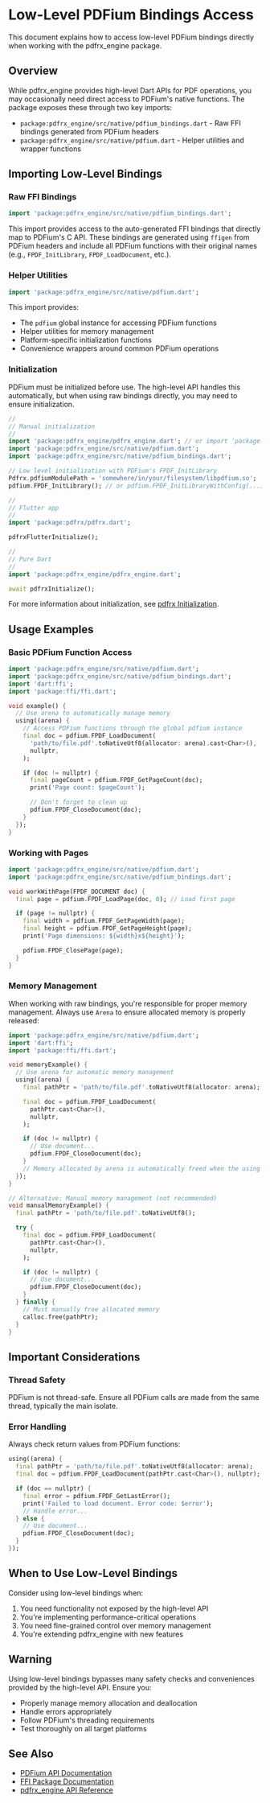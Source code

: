 # Low-Level PDFium Bindings Access

This document explains how to access low-level PDFium bindings directly when working with the pdfrx_engine package.

## Overview

While pdfrx_engine provides high-level Dart APIs for PDF operations, you may occasionally need direct access to PDFium's native functions. The package exposes these through two key imports:

- `package:pdfrx_engine/src/native/pdfium_bindings.dart` - Raw FFI bindings generated from PDFium headers
- `package:pdfrx_engine/src/native/pdfium.dart` - Helper utilities and wrapper functions

## Importing Low-Level Bindings

### Raw FFI Bindings

```dart
import 'package:pdfrx_engine/src/native/pdfium_bindings.dart';
```

This import provides access to the auto-generated FFI bindings that directly map to PDFium's C API. These bindings are generated using `ffigen` from PDFium headers and include all PDFium functions with their original names (e.g., `FPDF_InitLibrary`, `FPDF_LoadDocument`, etc.).

### Helper Utilities

```dart
import 'package:pdfrx_engine/src/native/pdfium.dart';
```

This import provides:

- The `pdfium` global instance for accessing PDFium functions
- Helper utilities for memory management
- Platform-specific initialization functions
- Convenience wrappers around common PDFium operations

### Initialization

PDFium must be initialized before use. The high-level API handles this automatically, but when using raw bindings directly, you may need to ensure initialization.

```dart
//
// Manual initialization
//
import 'package:pdfrx_engine/pdfrx_engine.dart'; // or import 'package:pdfrx/pdfrx.dart';
import 'package:pdfrx_engine/src/native/pdfium.dart';
import 'package:pdfrx_engine/src/native/pdfium_bindings.dart';

// Low level initialization with PDFium's FPDF_InitLibrary
Pdfrx.pdfiumModulePath = 'somewhere/in/your/filesystem/libpdfium.so';
pdfium.FPDF_InitLibrary(); // or pdfium.FPDF_InitLibraryWithConfig(...)

//
// Flutter app
//
import 'package:pdfrx/pdfrx.dart';

pdfrxFlutterInitialize();

//
// Pure Dart
//
import 'package:pdfrx_engine/pdfrx_engine.dart';

await pdfrxInitialize();
```

For more information about initialization, see [pdfrx Initialization](pdfrx-Initialization.md).

## Usage Examples

### Basic PDFium Function Access

```dart
import 'package:pdfrx_engine/src/native/pdfium.dart';
import 'package:pdfrx_engine/src/native/pdfium_bindings.dart';
import 'dart:ffi';
import 'package:ffi/ffi.dart';

void example() {
  // Use arena to automatically manage memory
  using((arena) {
    // Access PDFium functions through the global pdfium instance
    final doc = pdfium.FPDF_LoadDocument(
      'path/to/file.pdf'.toNativeUtf8(allocator: arena).cast<Char>(),
      nullptr,
    );

    if (doc != nullptr) {
      final pageCount = pdfium.FPDF_GetPageCount(doc);
      print('Page count: $pageCount');

      // Don't forget to clean up
      pdfium.FPDF_CloseDocument(doc);
    }
  });
}
```

### Working with Pages

```dart
import 'package:pdfrx_engine/src/native/pdfium.dart';
import 'package:pdfrx_engine/src/native/pdfium_bindings.dart';

void workWithPage(FPDF_DOCUMENT doc) {
  final page = pdfium.FPDF_LoadPage(doc, 0); // Load first page

  if (page != nullptr) {
    final width = pdfium.FPDF_GetPageWidth(page);
    final height = pdfium.FPDF_GetPageHeight(page);
    print('Page dimensions: ${width}x${height}');

    pdfium.FPDF_ClosePage(page);
  }
}
```

### Memory Management

When working with raw bindings, you're responsible for proper memory management. Always use `Arena` to ensure allocated memory is properly released:

```dart
import 'package:pdfrx_engine/src/native/pdfium.dart';
import 'dart:ffi';
import 'package:ffi/ffi.dart';

void memoryExample() {
  // Use arena for automatic memory management
  using((arena) {
    final pathPtr = 'path/to/file.pdf'.toNativeUtf8(allocator: arena);

    final doc = pdfium.FPDF_LoadDocument(
      pathPtr.cast<Char>(),
      nullptr,
    );

    if (doc != nullptr) {
      // Use document...
      pdfium.FPDF_CloseDocument(doc);
    }
    // Memory allocated by arena is automatically freed when the using block ends
  });
}

// Alternative: Manual memory management (not recommended)
void manualMemoryExample() {
  final pathPtr = 'path/to/file.pdf'.toNativeUtf8();

  try {
    final doc = pdfium.FPDF_LoadDocument(
      pathPtr.cast<Char>(),
      nullptr,
    );

    if (doc != nullptr) {
      // Use document...
      pdfium.FPDF_CloseDocument(doc);
    }
  } finally {
    // Must manually free allocated memory
    calloc.free(pathPtr);
  }
}
```

## Important Considerations

### Thread Safety

PDFium is not thread-safe. Ensure all PDFium calls are made from the same thread, typically the main isolate.

### Error Handling

Always check return values from PDFium functions:

```dart
using((arena) {
  final pathPtr = 'path/to/file.pdf'.toNativeUtf8(allocator: arena);
  final doc = pdfium.FPDF_LoadDocument(pathPtr.cast<Char>(), nullptr);

  if (doc == nullptr) {
    final error = pdfium.FPDF_GetLastError();
    print('Failed to load document. Error code: $error');
    // Handle error...
  } else {
    // Use document...
    pdfium.FPDF_CloseDocument(doc);
  }
});
```

## When to Use Low-Level Bindings

Consider using low-level bindings when:

1. You need functionality not exposed by the high-level API
2. You're implementing performance-critical operations
3. You need fine-grained control over memory management
4. You're extending pdfrx_engine with new features

## Warning

Using low-level bindings bypasses many safety checks and conveniences provided by the high-level API. Ensure you:

- Properly manage memory allocation and deallocation
- Handle errors appropriately
- Follow PDFium's threading requirements
- Test thoroughly on all target platforms

## See Also

- [PDFium API Documentation](https://pdfium.googlesource.com/pdfium/+/refs/heads/main/public/)
- [FFI Package Documentation](https://pub.dev/packages/ffi)
- [pdfrx_engine API Reference](https://pub.dev/documentation/pdfrx_engine/latest/)
